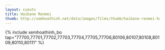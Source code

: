 ```yaml
---
layout: sieutv
title: Haibane Renmei
thumb: http://xemhoathinh.net/data/images/films/thumb/haibane-renmei-haibane-renmei-2012.jpg
---
```

{% include xemhoathinh_bo tap="77700,77701,77702,77703,77704,77705,77706,80106,80107,80108,80109,80110,80111" %} 
